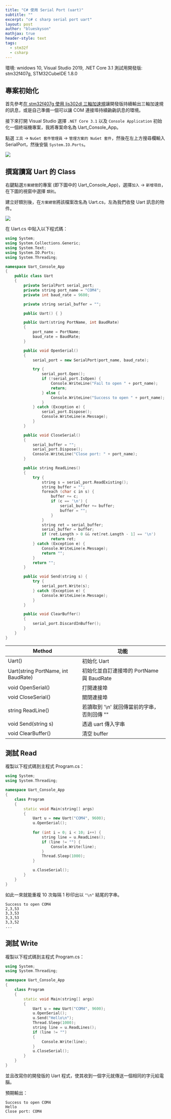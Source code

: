```yaml
---
title: "C# 使用 Serial Port (uart)"
subtitle: ""
excerpt: "c# c sharp serial port uart"
layout: post
author: "blueskyson"
mathjax: true
header-style: text
tags:
  - stm32f
  - csharp
---
```


環境: wnidows 10, Visual Studio 2019, .NET Core 3.1
測試用開發版: stm32f407g, STM32CubeIDE 1.8.0

## 專案初始化

首先參考[在 stm32f407g 使用 lis302dl 三軸加速規](https://blueskyson.github.io/2022/04/29/stm32f407g-lis302dl/)讓開發版持續輸出三軸加速規的訊息，或是自己準備一個可以讓 COM 連接埠持續齣齣訊息的環境。

接下來打開 Visual Studio 選擇 `.NET Core 3.1` 以及 `Console Application` 初始化一個終端機專案，我將專案命名為 Uart_Console_App。

點選 `工具` -> `NuGet 套件管理員` -> `管理方案的 NuGet 套件`，然後在左上方搜尋欄輸入 SerialPort，然後安裝 `System.IO.Ports`。

![](https://raw.githubusercontent.com/blueskyson/image-host/master/2022/csharp-uart.png)

## 撰寫讀寫 Uart 的 Class

右鍵點選`方案總管`的專案 (即下圖中的 Uart_Console_App)，選擇`加入` -> `新增項目`，在下圖的視窗中選擇 `類別`。

建立好類別後，在`方案總管`將該檔案改名為 Uart.cs，左為我們收發 Uart 訊息的物件。

![](https://raw.githubusercontent.com/blueskyson/image-host/master/2022/csharp-uart-2.png)

在 Uart.cs 中貼入以下程式碼：

```cpp
using System;
using System.Collections.Generic;
using System.Text;
using System.IO.Ports;
using System.Threading;

namespace Uart_Console_App
{
    public class Uart
    {
        private SerialPort serial_port;
        private string port_name = "COM4";
        private int baud_rate = 9600;

        private string serial_buffer = "";

        public Uart() { }

        public Uart(string PortName, int BaudRate)
        {
            port_name = PortName;
            baud_rate = BaudRate;
        }

        public void OpenSerial()
        {
            serial_port = new SerialPort(port_name, baud_rate);

            try {
                serial_port.Open();
                if (!serial_port.IsOpen) {
                    Console.WriteLine("Fail to open " + port_name);
                    return;
                } else {
                    Console.WriteLine("Success to open " + port_name);
                }
            } catch (Exception e) {
                serial_port.Dispose();
                Console.WriteLine(e.Message);
            }
        }

        public void CloseSerial()
        {
            serial_buffer = "";
            serial_port.Dispose();
            Console.WriteLine("Close port: " + port_name);
        }

        public string ReadLines()
        {
            try {
                string s = serial_port.ReadExisting();
                string buffer = "";
                foreach (char c in s) {
                    buffer += c;
                    if (c == '\n') {
                        serial_buffer += buffer;
                        buffer = "";
                    }
                }
                string ret = serial_buffer;
                serial_buffer = buffer;
                if (ret.Length > 0 && ret[ret.Length - 1] == '\n')
                    return ret;
            } catch (Exception e) {
                Console.WriteLine(e.Message);
                return "";
            }
            return "";
        }

        public void Send(string s) {
            try {
                serial_port.Write(s);
            } catch (Exception e) {
                Console.WriteLine(e.Message);
            }
        }

        public void ClearBuffer()
        {
            serial_port.DiscardInBuffer();
        }
    }
}
```

|Method |功能 |
|-------|-----|
|Uart() | 初始化 Uart |
|Uart(string PortName, int BaudRate) | 初始化並自訂連接埠的 PortName 與 BaudRate|
|void OpenSerial() | 打開連接埠|
|void CloseSerial()| 關閉連接埠|
|string ReadLine() | 若讀取到 '\n' 就回傳當前的字串，否則回傳 ""|
|void Send(string s) | 透過 uart 傳入字串|
|void ClearBuffer() | 清空 buffer|

## 測試 Read

複製以下程式碼到主程式 Program.cs：

```cpp
using System;
using System.Threading;

namespace Uart_Console_App
{
    class Program
    {
        static void Main(string[] args)
        {
            Uart u = new Uart("COM4", 9600);
            u.OpenSerial();
            
            for (int i = 0; i < 10; i++) {
                string line = u.ReadLines();
                if (line != "") {
                    Console.Write(line);
                }
                Thread.Sleep(1000);
            }

            u.CloseSerial();
        }
    }
}
```

如此一來就能重複 10 次每隔 1 秒印出以 `"\n"` 結尾的字串。

```non
Success to open COM4
2,3,53
3,3,53
3,3,53
3,3,52
...
```

## 測試 Write

複製以下程式碼到主程式 Program.cs：

```cpp
using System;
using System.Threading;

namespace Uart_Console_App
{
    class Program
    {
        static void Main(string[] args)
        {
            Uart u = new Uart("COM4", 9600);
            u.OpenSerial();
            u.Send("Hello\n");
            Thread.Sleep(1000);
            string line = u.ReadLines();
            if (line != "")
            {
                Console.Write(line);
            }
            u.CloseSerial();
        }
    }
}
```

並且改寫你的開發版的 Uart 程式，使其收到一個字元就傳送一個相同的字元給電腦。

預期輸出：

```non
Success to open COM4
Hello
Close port: COM4     
```
